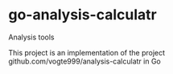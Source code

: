 # go-analysis-calculatr
Analysis tools

This project is an implementation of the project github.com/vogte999/analysis-calculatr in Go